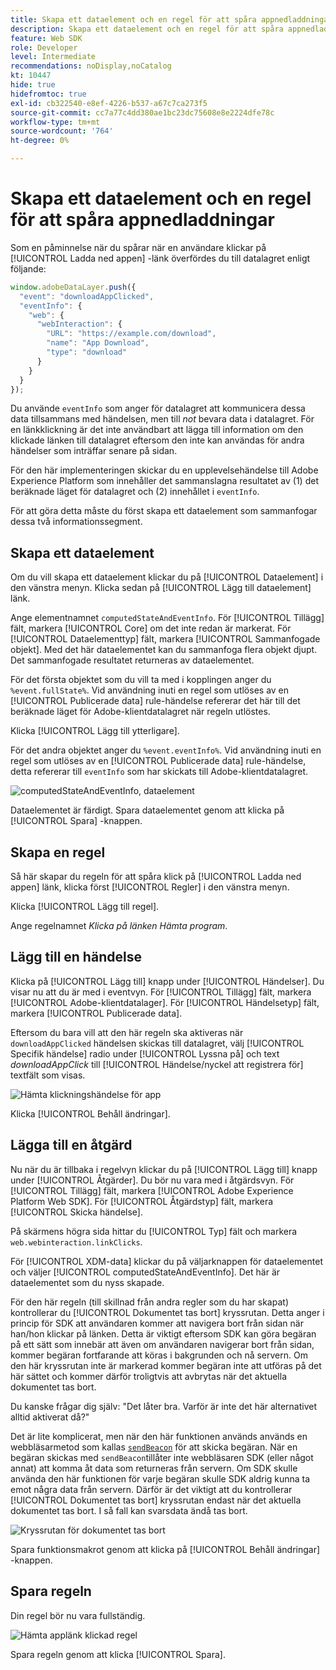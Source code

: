 ```yaml
---
title: Skapa ett dataelement och en regel för att spåra appnedladdningar
description: Skapa ett dataelement och en regel för att spåra appnedladdningar
feature: Web SDK
role: Developer
level: Intermediate
recommendations: noDisplay,noCatalog
kt: 10447
hide: true
hidefromtoc: true
exl-id: cb322540-e8ef-4226-b537-a67c7ca273f5
source-git-commit: cc7a77c4dd380ae1bc23dc75608e8e2224dfe78c
workflow-type: tm+mt
source-wordcount: '764'
ht-degree: 0%

---
```


# Skapa ett dataelement och en regel för att spåra appnedladdningar

Som en påminnelse när du spårar när en användare klickar på [!UICONTROL Ladda ned appen] -länk överfördes du till datalagret enligt följande:

```js
window.adobeDataLayer.push({
  "event": "downloadAppClicked",
  "eventInfo": {
    "web": {
      "webInteraction": {
        "URL": "https://example.com/download",
        "name": "App Download",
        "type": "download"
      }
    }
  }
});
```

Du använde `eventInfo` som anger för datalagret att kommunicera dessa data tillsammans med händelsen, men till _not_ bevara data i datalagret. För en länkklickning är det inte användbart att lägga till information om den klickade länken till datalagret eftersom den inte kan användas för andra händelser som inträffar senare på sidan.

För den här implementeringen skickar du en upplevelsehändelse till Adobe Experience Platform som innehåller det sammanslagna resultatet av (1) det beräknade läget för datalagret och (2) innehållet i `eventInfo`.

För att göra detta måste du först skapa ett dataelement som sammanfogar dessa två informationssegment.

## Skapa ett dataelement

Om du vill skapa ett dataelement klickar du på [!UICONTROL Dataelement] i den vänstra menyn. Klicka sedan på [!UICONTROL Lägg till dataelement] länk.

Ange elementnamnet `computedStateAndEventInfo`. För [!UICONTROL Tillägg] fält, markera [!UICONTROL Core] om det inte redan är markerat. För [!UICONTROL Dataelementtyp] fält, markera [!UICONTROL Sammanfogade objekt]. Med det här dataelementet kan du sammanfoga flera objekt djupt. Det sammanfogade resultatet returneras av dataelementet.

För det första objektet som du vill ta med i kopplingen anger du `%event.fullState%`. Vid användning inuti en regel som utlöses av en [!UICONTROL Publicerade data] rule-händelse refererar det här till det beräknade läget för Adobe-klientdatalagret när regeln utlöstes.

Klicka [!UICONTROL Lägg till ytterligare].

För det andra objektet anger du `%event.eventInfo%`. Vid användning inuti en regel som utlöses av en [!UICONTROL Publicerade data] rule-händelse, detta refererar till `eventInfo` som har skickats till Adobe-klientdatalagret.

![computedStateAndEventInfo, dataelement](../../../assets/implementation-strategy/computed-state-and-event-info-data-element.png)

Dataelementet är färdigt. Spara dataelementet genom att klicka på [!UICONTROL Spara] -knappen.

## Skapa en regel

Så här skapar du regeln för att spåra klick på [!UICONTROL Ladda ned appen] länk, klicka först [!UICONTROL Regler] i den vänstra menyn.

Klicka [!UICONTROL Lägg till regel].

Ange regelnamnet _Klicka på länken Hämta program_.

## Lägg till en händelse

Klicka på [!UICONTROL Lägg till] knapp under [!UICONTROL Händelser]. Du visar nu att du är med i eventvyn. För [!UICONTROL Tillägg] fält, markera [!UICONTROL Adobe-klientdatalager]. För [!UICONTROL Händelsetyp] fält, markera [!UICONTROL Publicerade data].

Eftersom du bara vill att den här regeln ska aktiveras när `downloadAppClicked` händelsen skickas till datalagret, välj [!UICONTROL Specifik händelse] radio under [!UICONTROL Lyssna på] och text _downloadAppClick_ till [!UICONTROL Händelse/nyckel att registrera för]  textfält som visas.

![Hämta klickningshändelse för app](../../../assets/implementation-strategy/download-app-clicked-event.png)

Klicka [!UICONTROL Behåll ändringar].

## Lägga till en åtgärd

Nu när du är tillbaka i regelvyn klickar du på [!UICONTROL Lägg till] knapp under [!UICONTROL Åtgärder]. Du bör nu vara med i åtgärdsvyn. För [!UICONTROL Tillägg] fält, markera [!UICONTROL Adobe Experience Platform Web SDK]. För [!UICONTROL Åtgärdstyp] fält, markera [!UICONTROL Skicka händelse].

På skärmens högra sida hittar du [!UICONTROL Typ] fält och markera `web.webinteraction.linkClicks`.

För [!UICONTROL XDM-data] klickar du på väljarknappen för dataelementet och väljer [!UICONTROL computedStateAndEventInfo]. Det här är dataelementet som du nyss skapade.

För den här regeln (till skillnad från andra regler som du har skapat) kontrollerar du [!UICONTROL Dokumentet tas bort] kryssrutan. Detta anger i princip för SDK att användaren kommer att navigera bort från sidan när han/hon klickar på länken. Detta är viktigt eftersom SDK kan göra begäran på ett sätt som innebär att även om användaren navigerar bort från sidan, kommer begäran fortfarande att köras i bakgrunden och nå servern. Om den här kryssrutan inte är markerad kommer begäran inte att utföras på det här sättet och kommer därför troligtvis att avbrytas när det aktuella dokumentet tas bort.

Du kanske frågar dig själv: &quot;Det låter bra. Varför är inte det här alternativet alltid aktiverat då?&quot;

Det är lite komplicerat, men när den här funktionen används används en webbläsarmetod som kallas [`sendBeacon`](https://developer.mozilla.org/en-US/docs/Web/API/Navigator/sendBeacon) för att skicka begäran. När en begäran skickas med `sendBeacon`tillåter inte webbläsaren SDK (eller något annat) att komma åt data som returneras från servern. Om SDK skulle använda den här funktionen för varje begäran skulle SDK aldrig kunna ta emot några data från servern. Därför är det viktigt att du kontrollerar [!UICONTROL Dokumentet tas bort] kryssrutan endast när det aktuella dokumentet tas bort. I så fall kan svarsdata ändå tas bort.

![Kryssrutan för dokumentet tas bort](../../../assets/implementation-strategy/document-will-unload.png)

Spara funktionsmakrot genom att klicka på [!UICONTROL Behåll ändringar] -knappen.

## Spara regeln

Din regel bör nu vara fullständig.

![Hämta applänk klickad regel](../../../assets/implementation-strategy/download-app-link-clicked-rule.png)

Spara regeln genom att klicka [!UICONTROL Spara].
